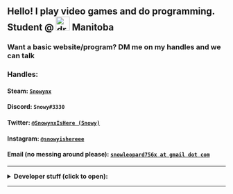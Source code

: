 ## Hello! I play video games and do programming. Student @ <img src="https://emojipedia-us.s3.dualstack.us-west-1.amazonaws.com/thumbs/240/twitter/236/flag-for-canada_1f1e8-1f1e6.png" alt="drawing" width="32" height="32"/> Manitoba

### Want a basic website/program? DM me on my handles and we can talk

### Handles: 

#### Steam: [`Snowynx`](https://steamcommunity.com/id/Snowynx/) 
#### Discord: `Snowy#3330`
#### Twitter: [`@SnowynxIsHere (Snowy)`](https://twitter.com/SnowynxIsHere)
#### Instagram: [`@snowyishereee`](https://www.instagram.com/snowyishereee/)
#### Email (no messing around please): [`snowleopard756x at gmail dot com`](mailto:snowleopard756x@gmail.com)

----

<details>
<summary style="font-size: 1.5vw">
  <b>Developer stuff (click to open): </b>
</summary>
<p>

<h3> My GitHub (Snowynx) is available <a href="https://github.com/Snowynx">right here,</a> and my repositories/projects are found <a href="https://github.com/Snowynx?tab=repositories">right here</a></h3>
<h3> Gists are found <a href="https://gist.github.com/Snowynx">here</a> </h3>

<h3> Global MIT License, applied to my gists and most of my projects, found <a href="https://raw.githubusercontent.com/Snowynx/Snowynx.github.io/master/globalLicense.md">here</a> </h3>

<h4> (other than this project, which is licensed under the WTFPL; warning: explicit, found <a href="https://raw.githubusercontent.com/Snowynx/Snowynx.github.io/master/LICENSE"> here</a> </h4>
</p>
</details>

----

<link rel="shortcut icon" type="image/png" href="https://emojipedia-us.s3.dualstack.us-west-1.amazonaws.com/thumbs/240/twitter/236/flag-for-canada_1f1e8-1f1e6.png">

